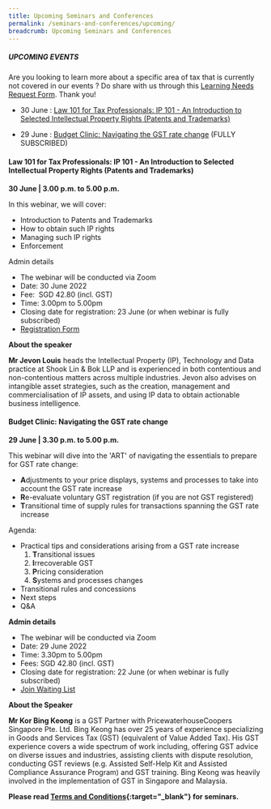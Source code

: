 ```yaml
---
title: Upcoming Seminars and Conferences
permalink: /seminars-and-conferences/upcoming/
breadcrumb: Upcoming Seminars and Conferences
---
```

##### **UPCOMING EVENTS**
Are you looking to learn more about a specific area of tax that is currently not covered in our events ? 
Do share with us through this [Learning Needs Request Form](https://form.gov.sg/5d2c51283703d80011e52615). Thank you!

* 30 June : [Law 101 for Tax Professionals: IP 101 - An Introduction to Selected Intellectual Property Rights (Patents and Trademarks)](/seminars-and-conferences/upcoming/#30Jun-ta-id)


* 29 June : [Budget Clinic: Navigating the GST rate change](/seminars-and-conferences/upcoming/#29Jun-ta-id) (FULLY SUBSCRIBED)


<a id="30Jun-ta-id"></a>
#### **Law 101 for Tax Professionals: IP 101 - An Introduction to Selected Intellectual Property Rights (Patents and Trademarks)**
**30 June | 3.00 p.m. to 5.00 p.m.**

In this webinar, we will cover:

* Introduction to Patents and Trademarks
* How to obtain such IP rights
* Managing such IP rights
* Enforcement

Admin details

* The webinar will be conducted via Zoom
* Date: 30 June 2022
* Fee:  SGD 42.80 (incl. GST)
* Time: 3.00pm to 5.00pm
* Closing date for registration: 23 June (or when webinar is fully subscribed)
* [Registration Form](https://form.gov.sg/62aa8f39855cba0012c3d0af)

**About the speaker**

**Mr Jevon Louis** heads the Intellectual Property (IP), Technology and Data practice at Shook Lin & Bok LLP and is experienced in both contentious and non-contentious matters across multiple industries. Jevon also advises on intangible asset strategies, such as the creation, management and commercialisation of IP assets, and using IP data to obtain actionable business intelligence.

<a id="29Jun-ta-id"></a>
#### **Budget Clinic: Navigating the GST rate change**
**29 June | 3.30 p.m. to 5.00 p.m.**

This webinar will dive into the 'ART' of navigating the essentials to prepare for GST rate change:

* **A**djustments to your price displays, systems and processes to take into account the GST rate increase
* **R**e-evaluate voluntary GST registration (if you are not GST registered)
* **T**ransitional time of supply rules for transactions spanning the GST rate increase

Agenda:
* Practical tips and considerations arising from a GST rate increase
  1. **T**ransitional issues
  2. **I**rrecoverable GST
  3. **P**ricing consideration
  4. **S**ystems and processes changes
* Transitional rules and concessions
* Next steps
* Q&A

**Admin details**
* The webinar will be conducted via Zoom
* Date: 29 June 2022
* Time: 3.30pm to 5.00pm
* Fees: SGD 42.80 (incl. GST)
* Closing date for registration: 22 June (or when webinar is fully subscribed)
* [Join Waiting List](https://form.gov.sg/62a48ce829946c001229d6c1)

**About the Speaker**

**Mr Kor Bing Keong** is a GST Partner with PricewaterhouseCoopers Singapore Pte. Ltd. Bing Keong has over 25 years of experience specializing in Goods and Services Tax (GST) (equivalent of Value Added Tax). His GST experience covers a wide spectrum of work including, offering GST advice on diverse issues and industries, assisting clients with dispute resolution, conducting GST reviews (e.g. Assisted Self-Help Kit and Assisted Compliance Assurance Program) and GST training. Bing Keong was heavily involved in the implementation of GST in Singapore and Malaysia.






**Please read [Terms and Conditions](https://production-iras-tax-academy.netlify.com/executive-tax-programmes/terms-and-conditions/){:target="_blank"} for seminars.**